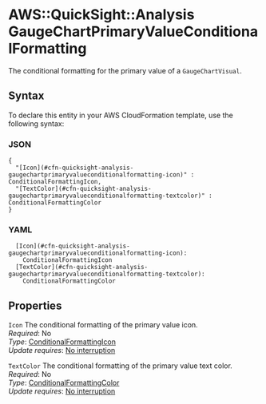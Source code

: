# AWS::QuickSight::Analysis GaugeChartPrimaryValueConditionalFormatting<a name="aws-properties-quicksight-analysis-gaugechartprimaryvalueconditionalformatting"></a>

The conditional formatting for the primary value of a `GaugeChartVisual`\.

## Syntax<a name="aws-properties-quicksight-analysis-gaugechartprimaryvalueconditionalformatting-syntax"></a>

To declare this entity in your AWS CloudFormation template, use the following syntax:

### JSON<a name="aws-properties-quicksight-analysis-gaugechartprimaryvalueconditionalformatting-syntax.json"></a>

```
{
  "[Icon](#cfn-quicksight-analysis-gaugechartprimaryvalueconditionalformatting-icon)" : ConditionalFormattingIcon,
  "[TextColor](#cfn-quicksight-analysis-gaugechartprimaryvalueconditionalformatting-textcolor)" : ConditionalFormattingColor
}
```

### YAML<a name="aws-properties-quicksight-analysis-gaugechartprimaryvalueconditionalformatting-syntax.yaml"></a>

```
  [Icon](#cfn-quicksight-analysis-gaugechartprimaryvalueconditionalformatting-icon):
    ConditionalFormattingIcon
  [TextColor](#cfn-quicksight-analysis-gaugechartprimaryvalueconditionalformatting-textcolor):
    ConditionalFormattingColor
```

## Properties<a name="aws-properties-quicksight-analysis-gaugechartprimaryvalueconditionalformatting-properties"></a>

`Icon` <a name="cfn-quicksight-analysis-gaugechartprimaryvalueconditionalformatting-icon"></a>
The conditional formatting of the primary value icon\.  
_Required_: No  
_Type_: [ConditionalFormattingIcon](aws-properties-quicksight-analysis-conditionalformattingicon.md)  
_Update requires_: [No interruption](https://docs.aws.amazon.com/AWSCloudFormation/latest/UserGuide/using-cfn-updating-stacks-update-behaviors.html#update-no-interrupt)

`TextColor` <a name="cfn-quicksight-analysis-gaugechartprimaryvalueconditionalformatting-textcolor"></a>
The conditional formatting of the primary value text color\.  
_Required_: No  
_Type_: [ConditionalFormattingColor](aws-properties-quicksight-analysis-conditionalformattingcolor.md)  
_Update requires_: [No interruption](https://docs.aws.amazon.com/AWSCloudFormation/latest/UserGuide/using-cfn-updating-stacks-update-behaviors.html#update-no-interrupt)
